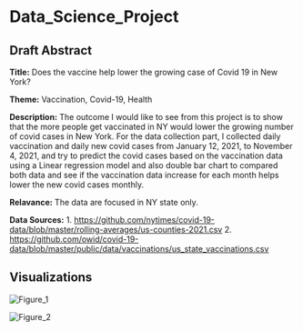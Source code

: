 # Data_Science_Project

## Draft Abstract

**Title:** Does the vaccine help lower the growing case of Covid 19 in New York?

**Theme:** Vaccination, Covid-19, Health

**Description:** The outcome I would like to see from this project is to show that the more people get vaccinated in NY would lower the growing number of covid cases in New York. For the data collection part, I collected daily vaccination and daily new covid cases from January 12, 2021, to November 4, 2021, and try to predict the covid cases based on the vaccination data using a Linear regression model and also double bar chart to compared both data and see if the vaccination data increase for each month helps lower the new covid cases monthly.

**Relavance:** The data are focused in NY state only.

**Data Sources:** 1. https://github.com/nytimes/covid-19-data/blob/master/rolling-averages/us-counties-2021.csv
2. https://github.com/owid/covid-19-data/blob/master/public/data/vaccinations/us_state_vaccinations.csv

## Visualizations
![Figure_1](https://user-images.githubusercontent.com/44101210/144101668-a6ea8d3e-5e95-4f44-b2ae-2a602d6aabe7.png)

![Figure_2](https://user-images.githubusercontent.com/44101210/144101681-6ff032ac-ae77-48ad-8dff-e9f80ff10531.png)
